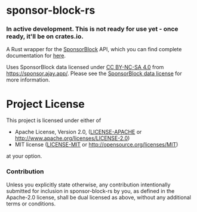 # sponsor-block-rs
### In active development. This is not ready for use yet - once ready, it'll be on crates.io.
A Rust wrapper for the [SponsorBlock](https://sponsor.ajay.app/) API, which you
can find complete documentation for [here](https://wiki.sponsor.ajay.app/w/API_Docs).

Uses SponsorBlock data licensed under [CC BY-NC-SA 4.0](https://creativecommons.org/licenses/by-nc-sa/4.0/)
from https://sponsor.ajay.app/.
Please see the [SponsorBlock data license](https://github.com/ajayyy/SponsorBlock/wiki/Database-and-API-License)
for more information.

# Project License
This project is licensed under either of

- Apache License, Version 2.0, ([LICENSE-APACHE](LICENSE-APACHE) or
  http://www.apache.org/licenses/LICENSE-2.0)
- MIT license ([LICENSE-MIT](LICENSE-MIT) or
  http://opensource.org/licenses/MIT)

at your option. 

### Contribution
Unless you explicitly state otherwise, any contribution intentionally submitted
for inclusion in sponsor-block-rs by you, as defined in the Apache-2.0 license,
shall be dual licensed as above, without any additional terms or conditions.
